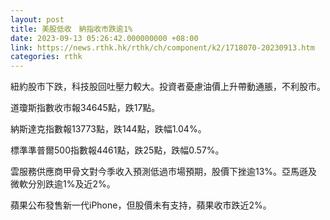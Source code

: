 ```yaml
---
layout: post
title: 美股低收　納指收市跌逾1%
date: 2023-09-13 05:26:42.000000000 +08:00
link: https://news.rthk.hk/rthk/ch/component/k2/1718070-20230913.htm
categories: rthk
---
```


紐約股市下跌，科技股回吐壓力較大。投資者憂慮油價上升帶動通脹，不利股市。

道瓊斯指數收市報34645點，跌17點。

納斯達克指數報13773點，跌144點，跌幅1.04%。

標準準普爾500指數報4461點，跌25點，跌幅0.57%。

雲服務供應商甲骨文對今季收入預測低過市場預期，股價下挫逾13%。亞馬遜及微軟分別跌逾1%及近2%。

蘋果公布發售新一代iPhone，但股價未有支持，蘋果收市跌近2%。

